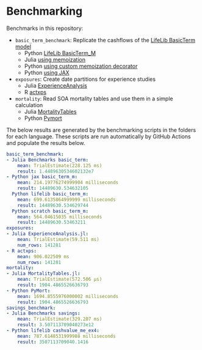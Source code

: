 # Benchmarking

Benchmarks in this repository:

* `basic_term_benchmark`: Replicate the cashflows of the [LifeLib BasicTerm model](https://github.com/lifelib-dev/lifelib/tree/main/lifelib/libraries/basiclife/BasicTerm_M)
    * Python [LifeLib BasicTerm_M](https://github.com/lifelib-dev/lifelib/tree/main/lifelib/libraries/basiclife/BasicTerm_M)
    * Julia [using memoization](https://github.com/actuarialopensource/benchmarks/blob/main/Julia/src/Benchmarks.jl)
    * Python [using custom memoization decorator](https://github.com/actuarialopensource/benchmarks/blob/main/Python/basicterm_scratch.py)
    * Python [using JAX](https://github.com/actuarialopensource/benchmarks/blob/main/Python/basicterm_jax.py)
* `exposures`: Create date partitions for experience studies
    * Julia [ExperienceAnalysis](https://github.com/JuliaActuary/ExperienceAnalysis.jl)
    * R [actxps](https://github.com/mattheaphy/actxps)
* `mortality`: Read SOA mortality tables and use them in a simple calculation
    * Julia [MortalityTables](https://github.com/JuliaActuary/MortalityTables.jl)
    * Python [Pymort](https://github.com/actuarialopensource/pymort)

The below results are generated by the benchmarking scripts in the folders for each language. These scripts are run automatically by GitHub Actions and populate the results below. 
```yaml 
basic_term_benchmark:
- Julia Benchmarks basic_term:
    mean: TrialEstimate(228.125 ms)
    result: 1.4489630534602132e7
- Python jax basic_term_m:
    mean: 214.19776274999904 milliseconds
    result: 14489630.534632105
  Python lifelib basic_term_m:
    mean: 699.6135864999999 milliseconds
    result: 14489630.534629744
  Python scratch basic_term_m:
    mean: 564.04615035 milliseconds
    result: 14489630.53463211
exposures:
- Julia ExperienceAnalysis.jl:
    mean: TrialEstimate(59.511 ms)
    num_rows: 141281
- R actxps:
    mean: 906.022509 ms
    num_rows: 141281
mortality:
- Julia MortalityTables.jl:
    mean: TrialEstimate(572.506 μs)
    result: 1904.4865526636793
- Python PyMort:
    mean: 1694.8555976000002 milliseconds
    result: 1904.4865526636793
savings_benchmark:
- Julia Benchmarks savings:
    mean: TrialEstimate(329.207 ms)
    result: 3.507113709040273e12
- Python lifelib cashvalue_me_ex4:
    mean: 787.6148531999988 milliseconds
    result: 3507113709040.1416
```
